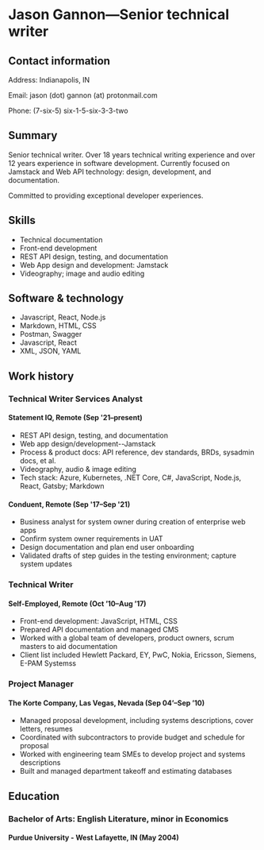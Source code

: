 # Jason Gannon—Senior technical writer

## Contact information

Address: Indianapolis, IN

Email: jason (dot) gannon (at) protonmail.com

Phone: (7-six-5) six-1-5-six-3-3-two

## Summary

Senior technical writer. Over 18 years technical writing experience and over 12 years experience in software development. Currently focused on Jamstack and Web API technology: design, development, and documentation.

Committed to providing exceptional developer experiences. 

## Skills

- Technical documentation
- Front-end development
- REST API design, testing, and documentation
- Web App design and development: Jamstack
- Videography; image and audio editing

## Software & technology

- Javascript, React, Node.js
- Markdown, HTML, CSS
- Postman, Swagger
- Javascript, React
- XML, JSON, YAML

## Work history

### Technical Writer Services Analyst

#### Statement IQ, Remote (Sep '21–present)

- REST API design, testing, and documentation
- Web app design/development--Jamstack
- Process & product docs: API reference, dev standards, BRDs, sysadmin docs, et al.
- Videography, audio & image editing 
- Tech stack: Azure, Kubernetes, .NET Core, C#, JavaScript, Node.js, React, Gatsby; Markdown

#### Conduent, Remote (Sep '17–Sep '21)

- Business analyst for system owner during creation of enterprise web apps
- Confirm system owner requirements in UAT
- Design documentation and plan end user onboarding
- Validated drafts of step guides in the testing environment; capture system updates

### Technical Writer

#### Self-Employed, Remote (Oct ’10–Aug ’17)

- Front-end development: JavaScript, HTML, CSS 
- Prepared API documentation and managed CMS
- Worked with a global team of developers, product owners, scrum masters to aid documentation
- Client list included Hewlett Packard, EY, PwC, Nokia, Ericsson, Siemens, E-PAM Systemss

### Project Manager

#### The Korte Company, Las Vegas, Nevada (Sep 04’–Sep ’10)

- Managed proposal development, including systems descriptions, cover letters, resumes
- Coordinated with subcontractors to provide budget and schedule for proposal
- Worked with engineering team SMEs to develop project and systems descriptions
- Built and managed department takeoff and estimating databases

## Education

### Bachelor of Arts: English Literature, minor in Economics

#### Purdue University - West Lafayette, IN (May 2004)

